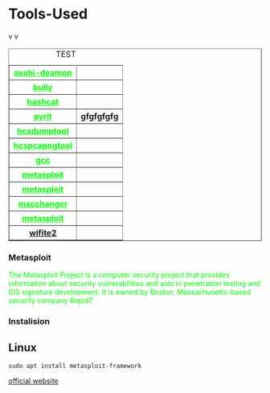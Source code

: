 # Tools-Used 

<html>
<body>

<table BORDER=1 >
<CAPTION align="left"> TEST </CAPTION>

<TR>
<TH > <a  style=color:#00ff00  href=#avahi-deamon>avahi-deamon</TH>
<TH> </TH>
</TR>
<TR>
<TH > <a  style=color:#00ff00  href=#metasploit>bully</TH>
<TH> </TH>
</TR>
<TR>
<TH > <a  style=color:#00ff00  href=#metasploit>hashcat</TH>
<TH> </TH>
</TR>
<TR>
<TH > <a  style=color:#00ff00  href=#metasploit>pyrit</TH>
<TH>gfgfgfgfg </TH>
</TR>
<TR>
<TH > <a  style=color:#00ff00  href=#metasploit>hcxdumptool</TH>
<TH> </TH>
</TR>
<TR>
<TH > <a  style=color:#00ff00  href=#metasploit>hcspcapngtool</TH>
<TH> </TH>
</TR>
v
<TR>
<TH > <a  style=color:#00ff00  href=#metasploit>gcc</TH>
<TH> </TH>
</TR>
<TR>
<TH > <a  style=color:#00ff00  href=#metasploit>metasploit</TH>
<TH> </TH>
</TR>
<TR>
<TH style=color:#00ff00 > <a  style=color:#00ff00  href=#metasploit>metasploit</TH>
<TH> </TH>
</TR>
<TR>
<TH > <a  style=color:#00ff00  href=#metasploit>macchanger</TH>
<TH> </TH>
</TR>
<TR>
<TH > <a  style=color:#00ff00  href=#metasploit>metasploit</TH>
<TH> </TH>
</TR>
v
<TR>
<TH > <a    href=#metasploit>wifite2</TH>
<TH> </TH>
</TR>

</table>




### Metasploit
<!-- source = Wikipedia--> 
<p  style=color:#00ff00 ;align=justify>
    The Metasploit Project is a computer security project that provides information about security vulnerabilities and aids in penetration testing and IDS signature development. It is owned by Boston, Massachusetts-based security company Rapid7
    </p>
    
### Instalision

## Linux
```
sudo apt install metasploit-framework

```

[official website](https://www.metasploit.com)


</body>
</html>